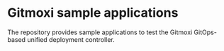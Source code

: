 # Gitmoxi sample applications
The repository provides sample applications to test the Gitmoxi GitOps-based unified deployment controller.
